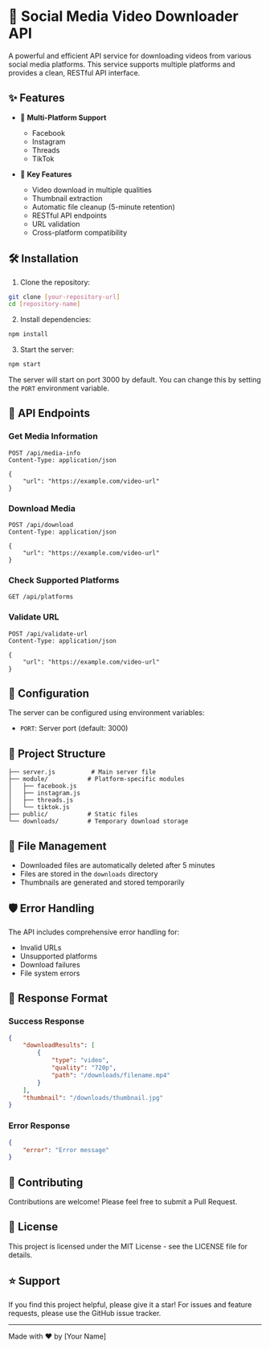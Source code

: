 # 🎥 Social Media Video Downloader API

A powerful and efficient API service for downloading videos from various social media platforms. This service supports multiple platforms and provides a clean, RESTful API interface.

## ✨ Features

- 📱 **Multi-Platform Support**
  - Facebook
  - Instagram
  - Threads
  - TikTok

- 🚀 **Key Features**
  - Video download in multiple qualities
  - Thumbnail extraction
  - Automatic file cleanup (5-minute retention)
  - RESTful API endpoints
  - URL validation
  - Cross-platform compatibility

## 🛠️ Installation

1. Clone the repository:
```bash
git clone [your-repository-url]
cd [repository-name]
```

2. Install dependencies:
```bash
npm install
```

3. Start the server:
```bash
npm start
```

The server will start on port 3000 by default. You can change this by setting the `PORT` environment variable.

## 📡 API Endpoints

### Get Media Information
```http
POST /api/media-info
Content-Type: application/json

{
    "url": "https://example.com/video-url"
}
```

### Download Media
```http
POST /api/download
Content-Type: application/json

{
    "url": "https://example.com/video-url"
}
```

### Check Supported Platforms
```http
GET /api/platforms
```

### Validate URL
```http
POST /api/validate-url
Content-Type: application/json

{
    "url": "https://example.com/video-url"
}
```

## 🔧 Configuration

The server can be configured using environment variables:

- `PORT`: Server port (default: 3000)

## 📁 Project Structure

```
├── server.js          # Main server file
├── module/           # Platform-specific modules
│   ├── facebook.js
│   ├── instagram.js
│   ├── threads.js
│   └── tiktok.js
├── public/           # Static files
└── downloads/        # Temporary download storage
```

## 🔄 File Management

- Downloaded files are automatically deleted after 5 minutes
- Files are stored in the `downloads` directory
- Thumbnails are generated and stored temporarily

## 🛡️ Error Handling

The API includes comprehensive error handling for:
- Invalid URLs
- Unsupported platforms
- Download failures
- File system errors

## 📝 Response Format

### Success Response
```json
{
    "downloadResults": [
        {
            "type": "video",
            "quality": "720p",
            "path": "/downloads/filename.mp4"
        }
    ],
    "thumbnail": "/downloads/thumbnail.jpg"
}
```

### Error Response
```json
{
    "error": "Error message"
}
```

## 🤝 Contributing

Contributions are welcome! Please feel free to submit a Pull Request.

## 📄 License

This project is licensed under the MIT License - see the LICENSE file for details.

## ⭐ Support

If you find this project helpful, please give it a star! For issues and feature requests, please use the GitHub issue tracker.

---

Made with ❤️ by [Your Name] 